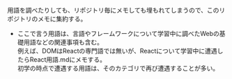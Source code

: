 用語を調べたりしても、リポジトリ毎にメモしても埋もれてしまうので、このリポジトリのメモに集約する。  
- ここで言う用語は、言語やフレームワークについて学習中に調べたWebの基礎用語などの関連事項も含む。  
  例えば、DOMはReactの専門語では無いが、Reactについて学習中に遭遇したらReact用語.mdにメモする。  
  初学の時点で遭遇する用語は、そのカテゴリで再び遭遇することが多い。  